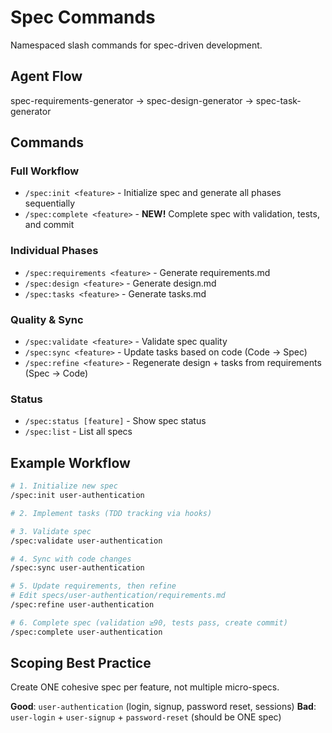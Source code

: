 # Spec Commands

Namespaced slash commands for spec-driven development.

## Agent Flow

spec-requirements-generator → spec-design-generator → spec-task-generator

## Commands

### Full Workflow
- `/spec:init <feature>` - Initialize spec and generate all phases sequentially
- `/spec:complete <feature>` - **NEW!** Complete spec with validation, tests, and commit

### Individual Phases
- `/spec:requirements <feature>` - Generate requirements.md
- `/spec:design <feature>` - Generate design.md
- `/spec:tasks <feature>` - Generate tasks.md

### Quality & Sync
- `/spec:validate <feature>` - Validate spec quality
- `/spec:sync <feature>` - Update tasks based on code (Code → Spec)
- `/spec:refine <feature>` - Regenerate design + tasks from requirements (Spec → Code)

### Status
- `/spec:status [feature]` - Show spec status
- `/spec:list` - List all specs

## Example Workflow

```bash
# 1. Initialize new spec
/spec:init user-authentication

# 2. Implement tasks (TDD tracking via hooks)

# 3. Validate spec
/spec:validate user-authentication

# 4. Sync with code changes
/spec:sync user-authentication

# 5. Update requirements, then refine
# Edit specs/user-authentication/requirements.md
/spec:refine user-authentication

# 6. Complete spec (validation ≥90, tests pass, create commit)
/spec:complete user-authentication
```

## Scoping Best Practice

Create ONE cohesive spec per feature, not multiple micro-specs.

**Good**: `user-authentication` (login, signup, password reset, sessions)
**Bad**: `user-login` + `user-signup` + `password-reset` (should be ONE spec)
